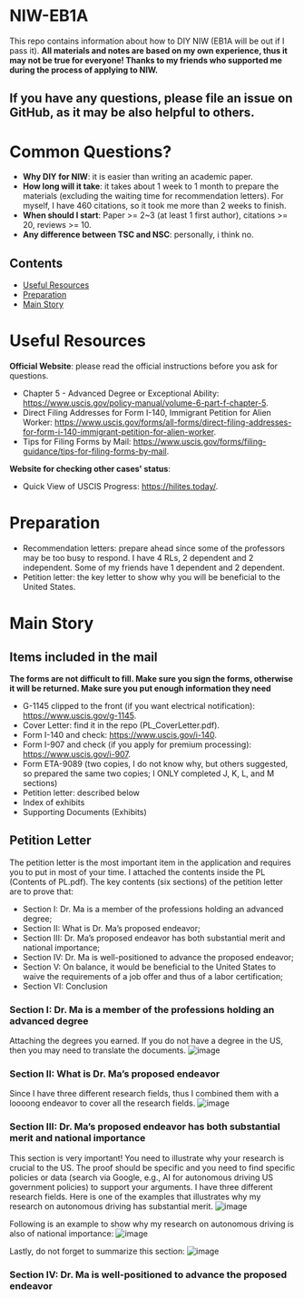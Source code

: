 # NIW-EB1A
This repo contains information about how to DIY NIW (EB1A will be out if I pass it). **All materials and notes are based on my own experience, thus it may not be true for everyone! Thanks to my friends who supported me during the process of applying to NIW.**

## If you have any questions, please file an issue on GitHub, as it may be also helpful to others. 

# Common Questions?
- **Why DIY for NIW**: it is easier than writing an academic paper.
- **How long will it take**: it takes about 1 week to 1 month to prepare the materials (excluding the waiting time for recommendation letters). For myself, I have 460 citations, so it took me more than 2 weeks to finish.
- **When should I start**: Paper >= 2~3 (at least 1 first author), citations >= 20, reviews >= 10.
- **Any difference between TSC and NSC**: personally, i think no.

## Contents
* [Useful Resources](#useful-resources)
* [Preparation](#preparation)
* [Main Story](#main-story)


# Useful Resources

**Official Website**: please read the official instructions before you ask for questions.
- Chapter 5 - Advanced Degree or Exceptional Ability: https://www.uscis.gov/policy-manual/volume-6-part-f-chapter-5.
- Direct Filing Addresses for Form I-140, Immigrant Petition for Alien Worker: https://www.uscis.gov/forms/all-forms/direct-filing-addresses-for-form-i-140-immigrant-petition-for-alien-worker.
- Tips for Filing Forms by Mail: https://www.uscis.gov/forms/filing-guidance/tips-for-filing-forms-by-mail.

**Website for checking other cases' status**: 
- Quick View of USCIS Progress: https://hilites.today/.

# Preparation
- Recommendation letters: prepare ahead since some of the professors may be too busy to respond. I have 4 RLs, 2 dependent and 2 independent. Some of my friends have 1 dependent and 2 dependent.
- Petition letter: the key letter to show why you will be beneficial to the United States.

# Main Story
## Items included in the mail
**The forms are not difficult to fill. Make sure you sign the forms, otherwise it will be returned. Make sure you put enough information they need**
- G-1145 clipped to the front (if you want electrical notification): https://www.uscis.gov/g-1145.
- Cover Letter: find it in the repo (PL_CoverLetter.pdf).
- Form I-140 and check: https://www.uscis.gov/i-140.
- Form I-907 and check (if you apply for premium processing): https://www.uscis.gov/i-907.
- Form ETA-9089 (two copies, I do not know why, but others suggested, so prepared the same two copies; I ONLY completed J, K, L, and M sections)
- Petition letter: described below
- Index of exhibits
- Supporting Documents (Exhibits)

## Petition Letter
The petition letter is the most important item in the application and requires you to put in most of your time. I attached the contents inside the PL (Contents of PL.pdf). The key contents (six sections) of the petition letter are to prove that:
- Section I: Dr. Ma is a member of the professions holding an advanced degree;
- Section II: What is Dr. Ma’s proposed endeavor;
- Section III: Dr. Ma’s proposed endeavor has both substantial merit and national importance;
- Section IV: Dr. Ma is well-positioned to advance the proposed endeavor;
- Section V: On balance, it would be beneficial to the United States to waive the requirements of a job offer and thus of a labor certification;
- Section VI: Conclusion

### Section I: Dr. Ma is a member of the professions holding an advanced degree
Attaching the degrees you earned. If you do not have a degree in the US, then you may need to translate the documents.
![image](https://github.com/DongChen06/NIW-EB1A/assets/25771207/5d0f8a05-c068-48c8-bed8-152ec7f3cd8c)
### Section II: What is Dr. Ma’s proposed endeavor
Since I have three different research fields, thus I combined them with a loooong endeavor to cover all the research fields.
![image](https://github.com/DongChen06/NIW-EB1A/assets/25771207/e856a2d8-3764-4268-8a24-54c1ee9241dd)

### Section III: Dr. Ma’s proposed endeavor has both substantial merit and national importance
This section is very important! You need to illustrate why your research is crucial to the US. The proof should be specific and you need to find specific policies or data (search via Google, e.g., AI for autonomous driving US government policies) to support your arguments. I have three different research fields. Here is one of the examples that illustrates why my research on autonomous driving has substantial merit.
![image](https://github.com/DongChen06/NIW-EB1A/assets/25771207/e1d534f4-3efd-47b9-bdfc-8693255bdaaf)

Following is an example to show why my research on autonomous driving is also of national importance:
![image](https://github.com/DongChen06/NIW-EB1A/assets/25771207/f10e918f-da69-4036-bb96-d60833a3cb37)

Lastly, do not forget to summarize this section:
![image](https://github.com/DongChen06/NIW-EB1A/assets/25771207/beec5d2d-5b89-4f9c-b593-bbcbbb71bbeb)

### Section IV: Dr. Ma is well-positioned to advance the proposed endeavor


